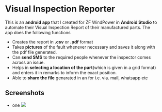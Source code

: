 # Visual Inspection Reporter
This is an **android app** that I created for ZF WindPower in **Android Studio** to automate their Visual Inspection Report of their manufactured parts.
The app does the following functions
* Creates the report in **.csv** or **.pdf** format
* Takes **pictures** of the fault whenever necessary and saves it along with the pdf file generated.
* Can **send SMS** to the required people whenever the inspector comes across an issue.
* Helps in **selecting a location of the part**(which is given in a grid format) and enters it in remarks to inform the exact position.
* Able to **share the file** genarated in an for i.e. via. mail, whatsapp etc

## Screenshots
* one
![](Visual-Inspection-Report-App/home_screen.png)

